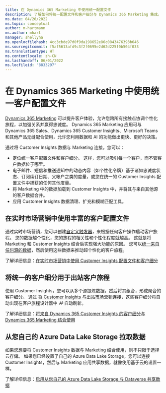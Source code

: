 ```yaml
---
title: 在 Dynamics 365 Marketing 中使用统一配置文件
description: 了解如何将统一配置文件和客户细分与 Dynamics 365 Marketing 集成。
ms.date: 04/20/2022
ms.topic: conceptual
author: m-hartmann
ms.author: mhart
manager: shellyha
ms.openlocfilehash: 4cc3cbde97d0f9da198652e86c0843476393b646
ms.sourcegitcommit: f5af5613afd9c3f2f0695e2d62d225f0b504f033
ms.translationtype: HT
ms.contentlocale: zh-CN
ms.lasthandoff: 06/01/2022
ms.locfileid: "8833297"
---
```

# <a name="work-with-unified-customer-profiles-in-dynamics-365-marketing"></a>在 Dynamics 365 Marketing 中使用统一客户配置文件

[Dynamics 365 Marketing](/dynamics365/marketing/overview) 可以提升客户体验，允许您跨所有接触点协调个性化旅程，以加强关系并赢得忠诚度。 Dynamics 365 Marketing 应用可与 Dynamics 365 Sales、Dynamics 365 Customer Insights、Microsoft Teams 和其他产品无缝配合使用，允许您利用数据和 AI 的功能做出更快、更好的决策。

通过将 Customer Insights 数据与 Marketing 连接，您可以：

- 定位统一客户配置文件和客户细分。 这样，您可以吸引每一个客户，而不管客户数据位于哪里。
- 电子邮件、短信和推送通知中的动态内容（如个性化令牌）基于诸如忠诚度状态、订阅续订日期、父帐户之类的度量，或您在统一的 Customer Insights 配置文件中捕获的任何其他度量。
- 将 Marketing 中的数据加载到 Customer Insights 中，并将其与来自其他源的客户数据合并。
- 应用 Customer Insights 数据清理、扩充和模糊匹配工具。

## <a name="use-rich-customer-profiles-in-real-time-marketing"></a>在实时市场营销中使用丰富的客户配置文件

通过实时市场营销，您可以创建[自定义触发器](/dynamics365/marketing/real-time-marketing-custom-triggers)，来根据任何客户操作启动客户旅程。 您的数据越个性化，您的旅程的相关性和个性化程度就越高。 这就是将 Marketing 和 Customer Insights 结合后实现强大功能的原因。 您可以[统一来自任何源的数据](data-unification.md)，然后使用这些数据来推动超个性化的客户旅程。

了解详细信息：[在实时市场营销中使用 Customer Insights 配置文件和客户细分](/dynamics365/marketing/real-time-marketing-ci-profile)

## <a name="use-unified-segments-with-outbound-customer-journeys"></a>将统一的客户细分用于出站客户旅程

使用 Customer Insights，您可以从多个源提炼数据，然后将其组合，形成聚合的客户细分。 通过 [将 Customer Insights 与出站市场营销连接](export-dynamics365-marketing.md)，这些客户细分将自动出现在客户旅程设计器中 *并* 自动刷新。

了解详细信息：[将来自 Dynamics 365 Customer Insights 的客户细分与 Dynamics 365 Marketing 结合使用](/dynamics365/marketing/customer-insights-segments)

## <a name="pull-data-from-your-own-azure-data-lake-storage"></a>从您自己的 Azure Data Lake Storage 拉取数据

如果您想要将 Customer Insights 数据与 Marketing 结合使用，则不只限于选择云存储。 如果您已经设置了自己的 Azure Data Lake Storage，您可以连接 Customer Insights，然后与 Marketing 应用共享数据，就像使用基于云的设置一样。

了解详细信息：[启用从您自己的 Azure Data Lake Storage 与 Dataverse 共享数据](customer-insights-dataverse.md#enable-data-sharing-with-dataverse-from-your-own-azure-data-lake-storage-preview)
